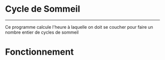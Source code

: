 # Cycle de Sommeil
___
Ce programme calcule l'heure à laquelle on doit se coucher pour faire un nombre entier de cycles de sommeil
# Fonctionnement